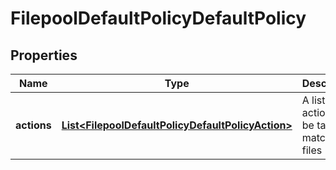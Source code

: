 
# FilepoolDefaultPolicyDefaultPolicy

## Properties
Name | Type | Description | Notes
------------ | ------------- | ------------- | -------------
**actions** | [**List&lt;FilepoolDefaultPolicyDefaultPolicyAction&gt;**](FilepoolDefaultPolicyDefaultPolicyAction.md) | A list of actions to be taken for matching files |  [optional]



